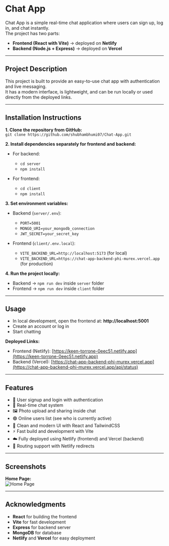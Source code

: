 # Chat App  

Chat App is a simple real-time chat application where users can sign up, log in, and chat instantly.  
The project has two parts:  

- **Frontend (React with Vite)** → deployed on **Netlify**  
- **Backend (Node.js + Express)** → deployed on **Vercel**  

---

## Project Description  

This project is built to provide an easy-to-use chat app with authentication and live messaging.  
It has a modern interface, is lightweight, and can be run locally or used directly from the deployed links.  

---

## Installation Instructions  

**1. Clone the repository from GitHub:**  
`git clone https://github.com/shubhambhumi07/Chat-App.git`  

**2. Install dependencies separately for frontend and backend:**  

- For backend:  
  - `cd server`  
  - `npm install`  

- For frontend:  
  - `cd client`  
  - `npm install`  

**3. Set environment variables:**  

- Backend (`server/.env`):  
  - `PORT=5001`  
  - `MONGO_URI=your_mongodb_connection`  
  - `JWT_SECRET=your_secret_key`  

- Frontend (`client/.env.local`):  
  - `VITE_BACKEND_URL=http://localhost:5173` (for local)  
  - `VITE_BACKEND_URL=https://chat-app-backend-phi-murex.vercel.app` (for production)  

**4. Run the project locally:**  
- Backend → `npm run dev` inside `server` folder  
- Frontend → `npm run dev` inside `client` folder  

---

## Usage  

- In local development, open the frontend at: **http://localhost:5001**  
- Create an account or log in  
- Start chatting  

**Deployed Links:**  
- Frontend (Netlify): [https://keen-torrone-0eec51.netlify.app](https://keen-torrone-0eec51.netlify.app)  
- Backend (Vercel): [https://chat-app-backend-phi-murex.vercel.app](https://chat-app-backend-phi-murex.vercel.app/api/status)  

---

## Features  

- 🔐 User signup and login with authentication  
- 💬 Real-time chat system  
- 🖼️ Photo upload and sharing inside chat  
- 🟢 Online users list (see who is currently active)  
- 🎨 Clean and modern UI with React and TailwindCSS  
- ⚡ Fast build and development with Vite  
- ☁️ Fully deployed using Netlify (frontend) and Vercel (backend)  
- 🔄 Routing support with Netlify redirects  

---

## Screenshots  

 

**Home Page:**  
![Home Page](https://github.com/shubhambhumi07/Chat-App/blob/main/assets/home.png)  

 

---

## Acknowledgments  

- **React** for building the frontend  
- **Vite** for fast development  
- **Express** for backend server  
- **MongoDB** for database  
- **Netlify** and **Vercel** for easy deployment  

